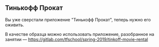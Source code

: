 ## Тинькофф Прокат
Вы уже сверстали приложение "Тинькофф Прокат", теперь нужно его оживить.

В качестве образца можно использовать приложение, разобранное на занятии — https://gitlab.com/tfschool/spring-2019/tinkoff-movie-rental
